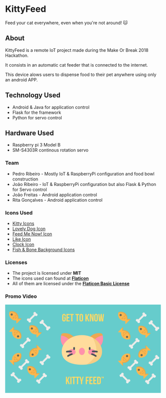# KittyFeed

Feed your cat everywhere, even when you're not around! 🐱

## About

KittyFeed is a remote IoT project made during the Make Or Break 2018 Hackathon.

It consists in an automatic cat feeder that is connected to the internet.

This device alows users to dispense food to their pet anywhere using only an android APP.

## Technology Used

- Android & Java for application control
- Flask for the framework 
- Python for servo control

## Hardware Used
- Raspberry pi 3 Model B
- SM-S4303R continous rotation servo

### Team

- Pedro Ribeiro - Mostly IoT & RaspberryPi configuration and food bowl construction
- João Ribeiro - IoT & RaspberryPi configuration but also Flask & Python for Servo control
- João Freitas - Android application control
- Rita Gonçalves - Android application control

### Icons Used

- [Kitty Icons](https://www.flaticon.com/packs/kitty-avatars-2)
- [Lovely Dog Icon](https://www.flaticon.com/free-icon/dog_720954)
- [Feed Me Now! Icon](https://www.flaticon.com/free-icon/canned-food_829224#term=cat%20food&page=1&position=1)
- [Like Icon](https://www.flaticon.com/free-icon/like_273531#term=thumbs%20up&page=1&position=33)
- [Clock Icon](https://www.flaticon.com/free-icon/gauge_305101)
- [Fish & Bone Background Icons](https://www.flaticon.com/free-icon/food_784103#term=fish%20bone&page=1&position=14)

### Licenses

- The project is licensed under **MIT**
- The icons used can found at [**Flaticon**](https://www.flaticon.com)
- All of them are licensed under the [**Flaticon Basic License**](https://file000.flaticon.com/downloads/license/license.pdf)

### Promo Video

[![Promo](Promo/intro.png)](https://youtu.be/lGCXeUyFwLc)